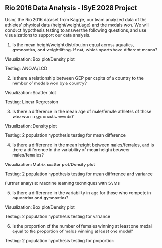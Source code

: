 ## Rio 2016 Data Analysis - ISyE 2028 Project

Using the Rio 2016 dataset from Kaggle, our team analyzed data of the athletes' physical data (height/weight/age) and the medals won. We will conduct hypothesis testing to answer the following questions, and use visualizations to support our data analysis.
1. Is the mean height/weight distribution equal across aquatics, gymnastics, and weightlifting. If not, which sports have different means?

Visualization: Box plot/Density plot

Testing: ANOVA/LCD

2. Is there a relationship between GDP per capita of a country to the number of medals won by a country?

Visualization: Scatter plot

Testing: Linear Regression

3. Is there a difference in the mean age of male/female athletes of those who won in gymnastic events?

Visualization: Density plot

Testing: 2 population hypothesis testing for mean difference

4. Is there a difference in the mean height between males/females, and is there a difference in the variability of mean height between males/females?

Visualization: Matrix scatter plot/Density plot

Testing: 2 population hypothesis testing for mean difference and variance

Further analysis: Machine learning techniques with SVMs

5. Is there a difference in the variability in age for those who compete in equestrian and gymnastics?

Visualization: Box plot/Density plot

Testing: 2 population hypothesis testing for variance

6. Is the proportion of the number of females winning at least one medal equal to the proportion of males winning at least one medal?

Testing: 2 population hypothesis testing for proportion
